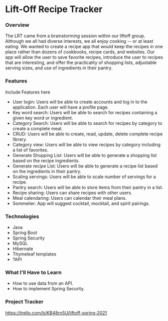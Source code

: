 # **Lift-Off Recipe Tracker**

### Overview
The LRT came from a brainstorming session within our liftoff group.  Although we all had diverse interests, we all enjoy cooking -- or at least eating.  We wanted to create a recipe app that would keep the recipes in one place rather than dozens of cookbooks, recipe cards, and websites.  Our app will allow the user to save favorite recipes, introduce the user to recipes that are interesting, and offer the practicality of shopping lists, adjustable serving sizes, and use of ingredients in their pantry.

### Features
Include Features here
* User login: Users will be able to create accounts and log in to the application.  Each user will have a profile page.
* Key word search: Users will be able to search for recipes containing a given key word or ingredient.
* Category Search: Users will be able to search for recipes by category to create a complete meal.
* CRUD: Users will be able to create, read, update, delete complete recipe library.
* Category view: Users will be able to view recipes by category including a list of favorites.
* Generate Shopping List: Users will be able to generate a shopping list based on the recipe ingredients.
* Generate recipe List: Users will be able to generate a recipe list based on the ingredients in their pantry.
* Scaling servings: Users will be able to scale number of servings for a recipe.
* Pantry search: Users will be able to store items from their pantry in a list.
* Recipe sharing: Users can share recipes with other users.
* Meal calendaring: Users can calendar their meal plans.
* Sommelier: App will suggest cocktail, mocktail, and spirit pairings.

### Technologies
* Java
* Spring Boot
* Spring Security
* MySQL
* Hibernate
* Thymeleaf templates
* ?API

### What I'll Have to Learn
* How to use data from an API.
* How to implement Spring Security.

### Project Tracker
https://trello.com/b/KB48rn5U/liftoff-spring-2021
